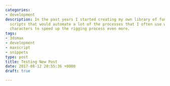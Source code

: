 ```yaml
---
categories:
- development
description: In the past years I started creating my own library of functions and
  scripts that would automate a lot of the processes that I often use when rigging
  characters to speed up the rigging process even more.
tags:
- 3dsmax
- development
- maxscript
- snippets
type: post
title: Testing New Post
date: 2017-08-12 20:55:36 +0000
draft: true

---
```

